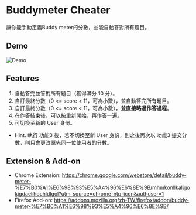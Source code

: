 # Buddymeter Cheater
讓你能手動定義Buddy meter的分數，並能自動答對所有題目。 

## Demo
![](/demo.gif "Demo")

## Features
1. 自動答完並答對所有題目（獲得滿分 10 分）。
2. 自訂最終分數（0 <= score < 11，可為小數），並自動答完所有題目。
3. 自訂最終分數（0 <= score < 11，可為小數），**並直接略過作答過程**。
4. 在作答結束後，可以按重新開始，再作答一遍。
5. 可切換至新的 User 身份。

- Hint. 執行 功能3 後，若不切換至新 User 身份，則之後再次以 功能3 提交分數，則只會更改原先同一位使用者的分數。

## Extension & Add-on
- Chrome Extension: https://chrome.google.com/webstore/detail/buddy-meter-%E7%B0%A1%E6%98%93%E5%A4%96%E6%8E%9B/mhmkonllkaljgokjgdaelihochldlgol?utm_source=chrome-ntp-icon&authuser=1
- Firefox Add-on: https://addons.mozilla.org/zh-TW/firefox/addon/buddy-meter-%E7%B0%A1%E6%98%93%E5%A4%96%E6%8E%9B/
